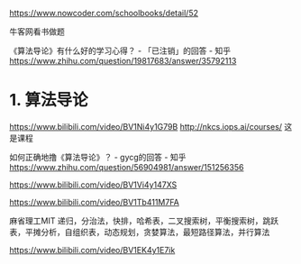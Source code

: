 
https://www.nowcoder.com/schoolbooks/detail/52

牛客网看书做题








《算法导论》有什么好的学习心得？ - 「已注销」的回答 - 知乎
https://www.zhihu.com/question/19817683/answer/35792113

# 1. 算法导论
https://www.bilibili.com/video/BV1Ni4y1G79B http://nkcs.iops.ai/courses/ 这是课程





如何正确地撸《算法导论》？ - gycg的回答 - 知乎
https://www.zhihu.com/question/56904981/answer/151256356

https://www.bilibili.com/video/BV1Vi4y147XS

https://www.bilibili.com/video/BV1Tb411M7FA



麻省理工MIT
递归，分治法，快排，哈希表，二叉搜索树，平衡搜索树，跳跃表，平摊分析，自组织表，动态规划，贪婪算法，最短路径算法，并行算法


https://www.bilibili.com/video/BV1EK4y1E7ik






























































